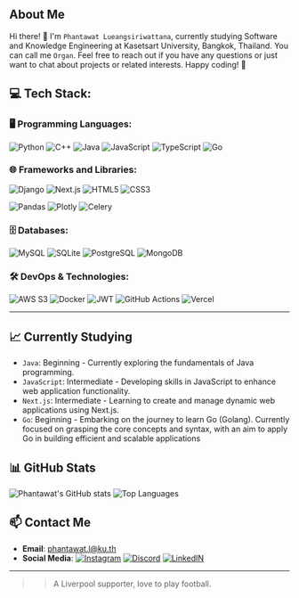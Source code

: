 ## About Me

Hi there! 👋 I'm `Phantawat Lueangsiriwattana`, currently studying Software and Knowledge Engineering at Kasetsart University, Bangkok, Thailand. You can call me `Organ`. Feel free to reach out if you have any questions or just want to chat about projects or related interests. Happy coding! 🚀

## 💻 Tech Stack:

### 🖥️ Programming Languages:
![Python](https://img.shields.io/badge/python-3670A0?style=for-the-badge&logo=python&logoColor=ffdd54) 
![C++](https://img.shields.io/badge/c++-%2300599C.svg?style=for-the-badge&logo=c%2B%2B&logoColor=white) 
![Java](https://img.shields.io/badge/Java-%23ED8B00.svg?style=for-the-badge&logo=java&logoColor=white) 
![JavaScript](https://img.shields.io/badge/JavaScript-%23F7DF1E.svg?style=for-the-badge&logo=javascript&logoColor=black) 
![TypeScript](https://img.shields.io/badge/TypeScript-%23007ACC.svg?style=for-the-badge&logo=typescript&logoColor=white) 
![Go](https://img.shields.io/badge/Go-%2300ADD8.svg?style=for-the-badge&logo=go&logoColor=white)

### 🌐 Frameworks and Libraries:
![Django](https://img.shields.io/badge/django-%23092E20.svg?style=for-the-badge&logo=django&logoColor=white) 
![Next.js](https://img.shields.io/badge/Next.js-%23000000.svg?style=for-the-badge&logo=next.js&logoColor=white) 
![HTML5](https://img.shields.io/badge/html5-%23E34F26.svg?style=for-the-badge&logo=html5&logoColor=white) 
![CSS3](https://img.shields.io/badge/css3-%231572B6.svg?style=for-the-badge&logo=css3&logoColor=white)
 
![Pandas](https://img.shields.io/badge/pandas-%23150458.svg?style=for-the-badge&logo=pandas&logoColor=white) 
![Plotly](https://img.shields.io/badge/Plotly-%233F4F75.svg?style=for-the-badge&logo=plotly&logoColor=white)
![Celery](https://img.shields.io/badge/Celery-%2300C7B7.svg?style=for-the-badge&logo=celery&logoColor=white) 

### 🗄️ Databases:
![MySQL](https://img.shields.io/badge/mysql-%2300000f.svg?style=for-the-badge&logo=mysql&logoColor=white) 
![SQLite](https://img.shields.io/badge/sqlite-%2307405e.svg?style=for-the-badge&logo=sqlite&logoColor=white) 
![PostgreSQL](https://img.shields.io/badge/postgresql-%23316192.svg?style=for-the-badge&logo=postgresql&logoColor=white)
![MongoDB](https://img.shields.io/badge/MongoDB-%2347A248.svg?style=for-the-badge&logo=mongodb&logoColor=white)

### 🛠️ DevOps & Technologies:
![AWS S3](https://img.shields.io/badge/AWS_S3-%23FF9900.svg?style=for-the-badge&logo=amazon-aws&logoColor=white) 
![Docker](https://img.shields.io/badge/Docker-%232496ED.svg?style=for-the-badge&logo=docker&logoColor=white) 
![JWT](https://img.shields.io/badge/JWT-%23EF394E.svg?style=for-the-badge&logo=json-web-tokens&logoColor=white) 
![GitHub Actions](https://img.shields.io/badge/GitHub_Actions-%232671E5.svg?style=for-the-badge&logo=github-actions&logoColor=white)
![Vercel](https://img.shields.io/badge/Vercel-%23000000.svg?style=for-the-badge&logo=vercel&logoColor=white)


---
          

## 📈 Currently Studying

- `Java`: Beginning - Currently exploring the fundamentals of Java programming.
- `JavaScript`: Intermediate - Developing skills in JavaScript to enhance web application functionality.
- `Next.js`: Intermediate - Learning to create and manage dynamic web applications using Next.js.
- `Go`: Beginning - Embarking on the journey to learn Go (Golang). Currently focused on grasping the core concepts and syntax, with an aim to apply Go in building efficient and scalable applications

## 📊 GitHub Stats

![Phantawat's GitHub stats](https://github-readme-stats.vercel.app/api?username=Phantawat&show_icons=true&theme=radical)
![Top Languages](https://github-readme-stats.vercel.app/api/top-langs/?username=Phantawat&theme=radical&hide_border=true&include_all_commits=true&count_private=false&layout=compact)

## 📫 Contact Me

- **Email**: [phantawat.l@ku.th](mailto:phantawat.l@ku.th)
- **Social Media**: 
  [![Instagram](https://img.shields.io/badge/Instagram-%23E4405F.svg?style=for-the-badge&logo=Instagram&logoColor=white)](https://instagram.com/p_organ) 
  [![Discord](https://img.shields.io/badge/Discord-%237289DA.svg?style=for-the-badge&logo=discord&logoColor=white)](https://discord.gg/porgann)
  [![LinkedIN](https://img.shields.io/badge/linkedin-%231E77B5.svg?&style=for-the-badge&logo=linkedin&logoColor=white)](https://www.linkedin.com/in/phantawat-lueangsiriwattana-a72939322/)
  
---

>> A Liverpool supporter, love to play football.
